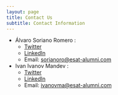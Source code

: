 ```yaml
---
layout: page
title: Contact Us
subtitle: Contact Information
---
```


- Álvaro Soriano Romero :
  - [Twitter](https://twitter.com/SorianoDev) 
  - [LinkedIn](https://www.linkedin.com/in/alvaro-soriano-romero-5a75a61b9) 
  - Email:  <sorianoro@esat-alumni.com>
- Ivan Ivanov Mandev : 
  - [Twitter](https://twitter.com/mandev_ivan) 
  - [LinkedIn](https://www.linkedin.com/in/ivan-ivanov-mandev-b2ba001b8/?locale=en_US) 
  - Email:  <ivanovma@esat-alumni.com>

